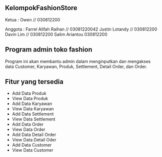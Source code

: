 ## KelompokFashionStore
Ketua : Owen // 030812200

Anggota : 
Farrel Alifah Raihan // 03081220042
Justin Lotandy // 030812200
Davin Lim // 030812200 
Salim Ariantou 030812200

## Program admin toko fashion
Program ini akan membantu admin dalam menginputkan dan mengakses data Customer, Karyawan, Produk, Settlement, Detail Order, dan Order.

## Fitur yang tersedia
- Add Data Produk
- View Data Produk
- Add Data Karyawan
- View Data Karyawan
- Add Data Settlement
- View Data Settlement
- Add Data Order
- View Data Order
- Add Data Detail Order
- View Data Detail Oder
- Add Data Customer
- View Data Customer
